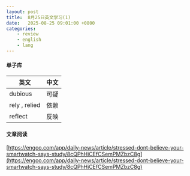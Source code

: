 ```yaml
---
layout: post
title:  8月25日英文学习(1)
date:   2025-08-25 09:01:00 +0800
categories: 
    - review
    - english
    - lang
---
```


#### 单子库

英文 | 中文
-- | --
dubious | 可疑
rely , relied  | 依赖
reflect | 反映

#### 文章阅读

[https://engoo.com/app/daily-news/article/stressed-dont-believe-your-smartwatch-says-study/8cQPhHiCEfCSemPMZbzC8g](https://engoo.com/app/daily-news/article/stressed-dont-believe-your-smartwatch-says-study/8cQPhHiCEfCSemPMZbzC8g)
